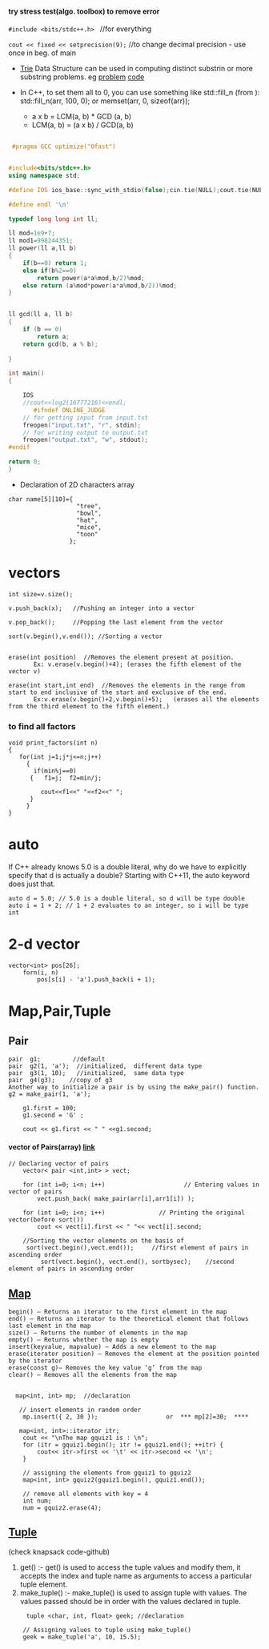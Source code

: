 #### try stress test(algo. toolbox) to remove error
```#include <bits/stdc++.h> ```  //for everything

```cout << fixed << setprecision(9);```  //to change decimal precision - use once in beg. of main
* [Trie](https://www.geeksforgeeks.org/trie-insert-and-search/) Data Structure can be used in computing distinct substrin or more substring problems.
eg [problem](https://codeforces.com/contest/271/problem/D) [code](https://codeforces.com/contest/271/submission/61939688)
* In C++, to set them all to 0, you can use something like std::fill_n (from <algorithm>): </br>
   std::fill_n(arr, 100, 0); or
   memset(arr, 0, sizeof(arr));
   
  * a x b = LCM(a, b) * GCD (a, b)
  * LCM(a, b) = (a x b) / GCD(a, b) 
```c++

 #pragma GCC optimize("Ofast")


#include<bits/stdc++.h>
using namespace std;

#define IOS ios_base::sync_with_stdio(false);cin.tie(NULL);cout.tie(NULL);

#define endl '\n'

typedef long long int ll;

ll mod=1e9+7;
ll mod1=998244351;
ll power(ll a,ll b)
{
    if(b==0) return 1;
    else if(b%2==0)
        return power(a*a%mod,b/2)%mod;
    else return (a%mod*power(a*a%mod,b/2))%mod;
}


ll gcd(ll a, ll b) 
{ 
    if (b == 0) 
        return a; 
    return gcd(b, a % b);  
      
} 

int main()
{

    IOS
    //cout<<log2(16777216)<<endl;
       #ifndef ONLINE_JUDGE
    // for getting input from input.txt
    freopen("input.txt", "r", stdin);
    // for writing output to output.txt
    freopen("output.txt", "w", stdout);
#endif

return 0;
}
```
* Declaration of 2D characters array
```
char name[5][10]={
                   "tree",
                   "bowl",
                   "hat",
                   "mice",
                   "toon"
                 };
```

# vectors
```vector<int>v;     //creates an empty vector of integers)
int size=v.size();

v.push_back(x);   //Pushing an integer into a vector

v.pop_back();     //Popping the last element from the vector

sort(v.begin(),v.end()); //Sorting a vector


erase(int position)  //Removes the element present at position.  
       Ex: v.erase(v.begin()+4); (erases the fifth element of the vector v)

erase(int start,int end)  //Removes the elements in the range from start to end inclusive of the start and exclusive of the end.
       Ex:v.erase(v.begin()+2,v.begin()+5);   (erases all the elements from the third element to the fifth element.)
 ```      
 ### to find all factors
 
 ``` 
 void print_factors(int n)
 {
    for(int j=1;j*j<=n;j++)
      {  
        if(min%j==0)
       {   f1=j;  f2=min/j; 
       
          cout<<f1<<" "<<f2<<" ";
       }
      }
 }   
```
# auto
If C++ already knows 5.0 is a double literal, why do we have to explicitly specify that d is actually a double? 
Starting with C++11, the auto keyword does just that.
```
auto d = 5.0; // 5.0 is a double literal, so d will be type double
auto i = 1 + 2; // 1 + 2 evaluates to an integer, so i will be type int
```
# 2-d vector
```
vector<int> pos[26];
	forn(i, n)
		pos[s[i] - 'a'].push_back(i + 1);

```

# Map,Pair,Tuple

## Pair
```
pair  g1;         //default
pair  g2(1, 'a');  //initialized,  different data type
pair  g3(1, 10);   //initialized,  same data type
pair  g4(g3);    //copy of g3
Another way to initialize a pair is by using the make_pair() function.
g2 = make_pair(1, 'a');

    g1.first = 100; 
    g1.second = 'G' ; 
  
    cout << g1.first << " " <<g1.second; 
```
#### vector of Pairs(array) [link](https://www.geeksforgeeks.org/sorting-vector-of-pairs-in-c-set-1-sort-by-first-and-second/)
```
// Declaring vector of pairs 
    vector< pair <int,int> > vect; 

    for (int i=0; i<n; i++)                      // Entering values in vector of pairs           
        vect.push_back( make_pair(arr[i],arr1[i]) ); 
 
    for (int i=0; i<n; i++) 			  // Printing the original vector(before sort()) 
        cout << vect[i].first << " "<< vect[i].second; 
	
    //Sorting the vector elements on the basis of 
   	 sort(vect.begin(),vect.end());		//first element of pairs in ascending order
    	 sort(vect.begin(), vect.end(), sortbysec);    //second element of pairs in ascending order
```

## [Map](https://www.geeksforgeeks.org/map-associative-containers-the-c-standard-template-library-stl/)
```  
begin() – Returns an iterator to the first element in the map
end() – Returns an iterator to the theoretical element that follows last element in the map
size() – Returns the number of elements in the map
empty() – Returns whether the map is empty
insert(keyvalue, mapvalue) – Adds a new element to the map
erase(iterator position) – Removes the element at the position pointed by the iterator
erase(const g)– Removes the key value ‘g’ from the map
clear() – Removes all the elements from the map


  map<int, int> mp;  //declaration    
  
   // insert elements in random order 
    mp.insert({ 2, 30 });                   or  *** mp[2]=30;  ****
   
   map<int, int>::iterator itr; 
    cout << "\nThe map gquiz1 is : \n"; 
    for (itr = gquiz1.begin(); itr != gquiz1.end(); ++itr) { 
        cout<< itr->first << '\t' << itr->second << '\n'; 
    } 

    // assigning the elements from gquiz1 to gquiz2 
    map<int, int> gquiz2(gquiz1.begin(), gquiz1.end());
    
    // remove all elements with key = 4 
    int num; 
    num = gquiz2.erase(4);     
```

## [Tuple](https://www.geeksforgeeks.org/tuples-in-c/)  
(check knapsack code-github)  </br>

1. get() :- get() is used to access the tuple values and modify them, it accepts the index and tuple name as arguments to access a particular tuple element.
2. make_tuple() :- make_tuple() is used to assign tuple with values. The values passed should be in order with the values declared in tuple.
```
     tuple <char, int, float> geek; //declaration
  
    // Assigning values to tuple using make_tuple() 
    geek = make_tuple('a', 10, 15.5); 
 ```


